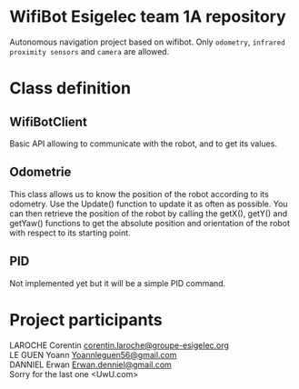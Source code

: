 WifiBot Esigelec team 1A repository
===================================
Autonomous navigation project based on wifibot.
Only `odometry`, `infrared proximity sensors` and `camera` are allowed.

Class definition
================
WifiBotClient
-------------
Basic API allowing to communicate with the robot, and to get its values.

Odometrie
---------
This class allows us to know the position of the robot according to its odometry. 
Use the Update() function to update it as often as possible.
You can then retrieve the position of the robot by calling the getX(), getY() and getYaw() functions to get the absolute position and orientation of the robot with respect to its starting point.

PID
---
Not implemented yet but it will be a simple PID command.

Project participants
====================
LAROCHE Corentin <corentin.laroche@groupe-esigelec.org>  
LE GUEN Yoann <Yoannleguen56@gmail.com>  
DANNIEL Erwan <Erwan.denniel@gmail.com>  
Sorry for the last one <UwU.com>  
